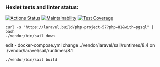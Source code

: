 ### Hexlet tests and linter status:
[![Actions Status](https://github.com/alte0/php-project-57/actions/workflows/hexlet-check.yml/badge.svg)](https://github.com/alte0/php-project-57/actions)
[![Maintainability](https://api.codeclimate.com/v1/badges/1c9c3d8ae881bb96a434/maintainability)](https://codeclimate.com/github/alte0/php-project-57/maintainability)
[![Test Coverage](https://api.codeclimate.com/v1/badges/1c9c3d8ae881bb96a434/test_coverage)](https://codeclimate.com/github/alte0/php-project-57/test_coverage)

```
curl -s "https://laravel.build/php-project-57?php=81&with=pgsql" | bash
./vendor/bin/sail down
```
edit - docker-compose.yml change ./vendor/laravel/sail/runtimes/8.4 on ./vendor/laravel/sail/runtimes/8.1 
```
./vendor/bin/sail build
```

